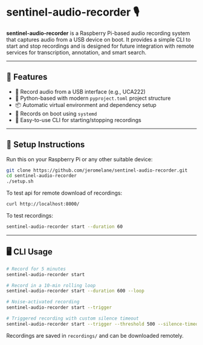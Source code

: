 # sentinel-audio-recorder 🎙️

**sentinel-audio-recorder** is a Raspberry Pi-based audio recording system that captures audio from a USB device on boot. It provides a simple CLI to start and stop recordings and is designed for future integration with remote services for transcription, annotation, and smart search.

---

## 🚀 Features

- 🎤 Record audio from a USB interface (e.g., UCA222)
- 🐍 Python-based with modern `pyproject.toml` project structure
- 📦 Automatic virtual environment and dependency setup
- 🔁 Records on boot using `systemd`
- 🧪 Easy-to-use CLI for starting/stopping recordings

---

## 🔧 Setup Instructions

Run this on your Raspberry Pi or any other suitable device:

```bash
git clone https://github.com/jeromelane/sentinel-audio-recorder.git
cd sentinel-audio-recorder
./setup.sh
```

To test api for remote download of recordings:

```bash
curl http://localhost:8000/
```

To test recordings:

```bash
sentinel-audio-recorder start --duration 60

```

---

## 🖥️ CLI Usage

```bash
# Record for 5 minutes
sentinel-audio-recorder start

# Record in a 10-min rolling loop
sentinel-audio-recorder start --duration 600 --loop

# Noise-activated recording
sentinel-audio-recorder start --trigger

# Triggered recording with custom silence timeout
sentinel-audio-recorder start --trigger --threshold 500 --silence-timeout 10

```

Recordings are saved in `recordings/` and can be downloaded remotely.
